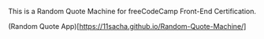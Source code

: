 This is a Random Quote Machine for freeCodeCamp Front-End Certification.

(Random Quote App)[https://11sacha.github.io/Random-Quote-Machine/]
